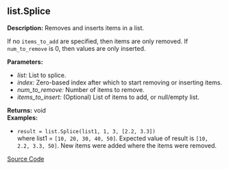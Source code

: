 ## list.Splice  
  
  
**Description:** Removes and inserts items in a list.


If no `items_to_add` are specified, then items are only removed.
If `num_to_remove` is 0, then values are only inserted.  
  
**Parameters:**  
  * *list:* List to splice.  
  * *index:* Zero-based index after which to start removing or inserting items.  
  * *num\_to\_remove:* Number of items to remove.  
  * *items\_to\_insert:* (Optional) List of items to add, or null/empty list.  
  
**Returns:** void  
**Examples:**  
  * `result = list.Splice(list1, 1, 3, [2.2, 3.3])`  
    where list1 = `[10, 20, 30, 40, 50]`.
Expected value of result is `[10, 2.2, 3.3, 50]`. New items were added where the items were removed.
  

[Source Code](https://github.com/design-automation/mobius-sim-funcs/blob/main/src/modules/functions/list/Splice.ts) 